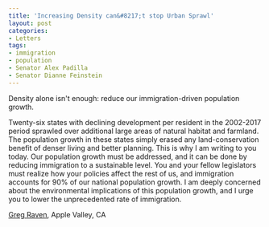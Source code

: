 ```yaml
---
title: 'Increasing Density can&#8217;t stop Urban Sprawl'
layout: post
categories:
- Letters
tags:
- immigration
- population
- Senator Alex Padilla
- Senator Dianne Feinstein
---
```


Density alone isn't enough: reduce our immigration-driven population growth.

Twenty-six states with declining development per resident in the 2002-2017 period sprawled over additional large areas of natural habitat and farmland. The population growth in these states simply erased any land-conservation benefit of denser living and better planning. This is why I am writing to you today. Our population growth must be addressed, and it can be done by reducing immigration to a sustainable level. You and your fellow legislators must realize how your policies affect the rest of us, and immigration accounts for 90% of our national population growth. I am deeply concerned about the environmental implications of this population growth, and I urge you to lower the unprecedented rate of immigration.

[Greg Raven](https://www.gregraven.org/), Apple Valley, CA